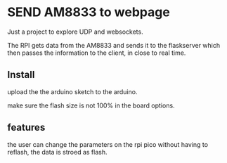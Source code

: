 # SEND AM8833 to webpage

Just a project to explore UDP and websockets.

The RPI gets data from the AM8833 and sends it to the flaskserver which then passes the information to the client, in close to real time.

## Install

upload the the arduino sketch to the arduino.

make sure the flash size is not 100% in the board options.

## features

the user can change the parameters on the rpi pico without having to reflash, the data is stroed as flash.